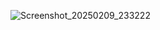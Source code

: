 ![Screenshot_20250209_233222](https://github.com/user-attachments/assets/b5b3bd15-882f-4cc0-91cc-7d81c452b1cf)
